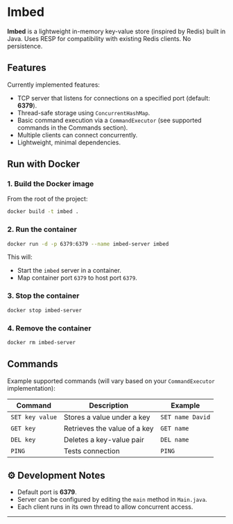 # Imbed
**Imbed** is a lightweight in-memory key-value store (inspired by Redis) built in Java. Uses RESP for compatibility with existing Redis clients. No persistence.

## Features
Currently implemented features:
- TCP server that listens for connections on a specified port (default: **6379**).
- Thread-safe storage using `ConcurrentHashMap`.
- Basic command execution via a `CommandExecutor` (see supported commands in the Commands section).
- Multiple clients can connect concurrently.
- Lightweight, minimal dependencies.

## Run with Docker
### 1. Build the Docker image
From the root of the project:

```bash
docker build -t imbed .
```

### 2. Run the container
```bash
docker run -d -p 6379:6379 --name imbed-server imbed
```
This will:
* Start the `imbed` server in a container.
* Map container port `6379` to host port `6379`.

### 3. Stop the container
```bash
docker stop imbed-server
```

### 4. Remove the container
```bash
docker rm imbed-server
```

## Commands
Example supported commands (will vary based on your `CommandExecutor` implementation):

| Command         | Description                  | Example          |
| --------------- | ---------------------------- | ---------------- |
| `SET key value` | Stores a value under a key   | `SET name David` |
| `GET key`       | Retrieves the value of a key | `GET name`       |
| `DEL key`       | Deletes a key-value pair     | `DEL name`       |
| `PING`          | Tests connection             | `PING`           |

## ⚙️ Development Notes

* Default port is **6379**.
* Server can be configured by editing the `main` method in `Main.java`.
* Each client runs in its own thread to allow concurrent access.

---